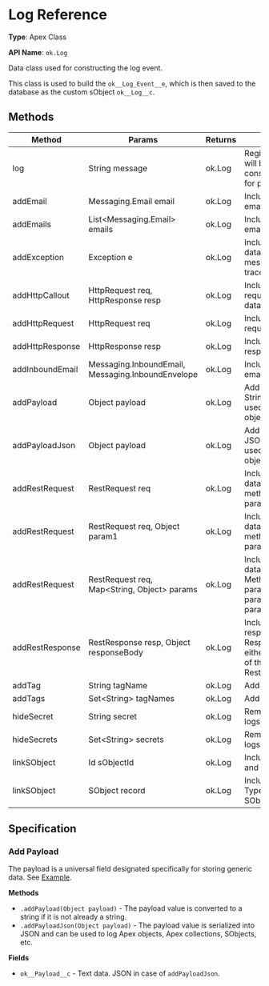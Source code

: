 # Log Reference

**Type**: Apex Class

**API Name**: `ok.Log`

Data class used for constructing the log event.

This class is used to build the `ok__Log_Event__e`, which is then saved to the
database as the custom sObject `ok__Log__c`.

## Methods

| Method          | Params                                            | Returns | Description                                                                                                         |
| --------------- | ------------------------------------------------- | ------- | ------------------------------------------------------------------------------------------------------------------- |
| log             | String message                                    | ok.Log  | Registers the log. Log will be printed to console and prepared for publishing.                                      |
| addEmail        | Messaging.Email email                             | ok.Log  | Includes outbound email data.                                                                                       |
| addEmails       | List<Messaging.Email\> emails                     | ok.Log  | Includes outbound email data.                                                                                       |
| addException    | Exception e                                       | ok.Log  | Includes exception data, exception message and stack trace.                                                         |
| addHttpCallout  | HttpRequest req, HttpResponse resp                | ok.Log  | Includes HTTP request and response data.                                                                            |
| addHttpRequest  | HttpRequest req                                   | ok.Log  | Includes HTTP request data.                                                                                         |
| addHttpResponse | HttpResponse resp                                 | ok.Log  | Includes HTTP response data.                                                                                        |
| addInboundEmail | Messaging.InboundEmail, Messaging.InboundEnvelope | ok.Log  | Includes inbound email data.                                                                                        |
| addPayload      | Object payload                                    | ok.Log  | Add data. String.valueOf will be used to stringify the object.                                                      |
| addPayloadJson  | Object payload                                    | ok.Log  | Add data. JSON.serialize will be used to serialize the object.                                                      |
| addRestRequest  | RestRequest req                                   | ok.Log  | Includes REST request data. Use if the REST method is without parameters.                                           |
| addRestRequest  | RestRequest req, Object param1                    | ok.Log  | Includes REST request data. Use if the REST method has one parameter.                                               |
| addRestRequest  | RestRequest req, Map<String, Object> params       | ok.Log  | Includes REST request data. Use if the REST Method has multiple parameters. Map parameter values by parameter name. |
| addRestResponse | RestResponse resp, Object responseBody            | ok.Log  | Includes REST response data. Response body is either the return value of the method or RestContext.response.        |
| addTag          | String tagName                                    | ok.Log  | Add tag to a log.                                                                                                   |
| addTags         | Set<String\> tagNames                             | ok.Log  | Add tags to a log.                                                                                                  |
| hideSecret      | String secret                                     | ok.Log  | Removes secret from logs.                                                                                           |
| hideSecrets     | Set<String\> secrets                              | ok.Log  | Removes secrets from logs.                                                                                          |
| linkSObject     | Id sObjectId                                      | ok.Log  | Includes SObject ID and Type in the log.                                                                            |
| linkSObject     | SObject record                                    | ok.Log  | Includes SObject ID, Type and serialized SObject.                                                                   |

## Specification

### Add Payload

The payload is a universal field designated specifically for storing generic
data. See [Example](../docs/api/logging-examples.md#add-payload).

**Methods**

-   `.addPayload(Object payload)` - The payload value is converted to a string
    if it is not already a string.
-   `.addPayloadJson(Object payload)` - The payload value is serialized into
    JSON and can be used to log Apex objects, Apex collections, SObjects, etc.

**Fields**

-   `ok__Payload__c` - Text data. JSON in case of `addPayloadJson`.
